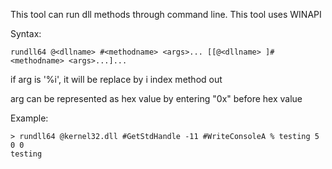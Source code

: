 This tool can run dll methods through command line. This tool uses WINAPI

Syntax:
```
rundll64 @<dllname> #<methodname> <args>... [[@<dllname> ]#<methodname> <args>...]... 
```
if arg is '%i', it will be replace by i index method out

arg can be represented as hex value by entering "0x" before hex value

Example:
```
> rundll64 @kernel32.dll #GetStdHandle -11 #WriteConsoleA % testing 5 0 0
testing
```